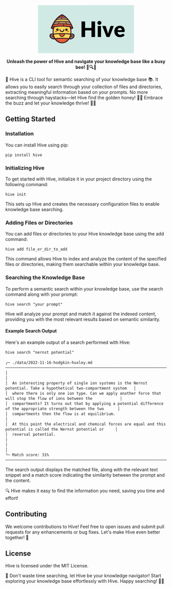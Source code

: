 <p align="center">
  <img height="150" src="./docs/logo.png" alt="Qdrant">
</p>

<p align="center">
    <b>Unleash the power of Hive and navigate your knowledge base like a busy bee!  🐝🔍✨</b>
</p>

🐝 Hive is a CLI tool for semantic searching of your knowledge base 📚. It allows you to easily search through your collection of files and directories, extracting meaningful information based on your prompts.
 No more searching through haystacks—let Hive find the golden honey! 🍯🐝 Embrace the buzz and let your knowledge thrive! 🚀💡

## Getting Started

### Installation
You can install Hive using pip:

```shell
pip install hive
```

### Initializing Hive
To get started with Hive, initialize it in your project directory using the following command:

```shell
hive init
```
This sets up Hive and creates the necessary configuration files to enable knowledge base searching.

### Adding Files or Directories
You can add files or directories to your Hive knowledge base using the add command:

```shell
hive add file_or_dir_to_add
```
This command allows Hive to index and analyze the content of the specified files or directories, making them searchable within your knowledge base.

### Searching the Knowledge Base
To perform a semantic search within your knowledge base, use the search command along with your prompt:

```shell
hive search "your prompt"
```
Hive will analyze your prompt and match it against the indexed content, providing you with the most relevant results based on semantic similarity.

#### Example Search Output
Here's an example output of a search performed with Hive:

```
hive search "nernst potential"

╭─ ./data/2022-11-16-hodgkin-huxley.md ────────────────────────────────────────────────────────────────────────────────╮
│                                                                                                                      │
│  An interesting property of single ion systems is the Nernst potential. Take a hypothetical two-compartment system   │
│  where there is only one ion type. Can we apply another force that will stop the flow of ions between the            │
│  compartments? It turns out that by applying a potential difference of the appropriate strength between the two      │
│  compartments then the flow is at equilibrium.                                                                       │
│  At this point the electrical and chemical forces are equal and this potential is called the Nernst potential or     │
│  reversal potential.                                                                                                 │
│                                                                                                                      │
╰─ Match score: 31% ───────────────────────────────────────────────────────────────────────────────────────────────────╯
```
The search output displays the matched file, along with the relevant text snippet and a match score indicating the similarity between the prompt and the content.

🔍 Hive makes it easy to find the information you need, saving you time and effort!

## Contributing
We welcome contributions to Hive! Feel free to open issues and submit pull requests for any enhancements or bug fixes. Let's make Hive even better together! 🚀

## License
Hive is licensed under the MIT License.

🐝 Don't waste time searching, let Hive be your knowledge navigator! Start exploring your knowledge base effortlessly with Hive. Happy searching! 🚀✨